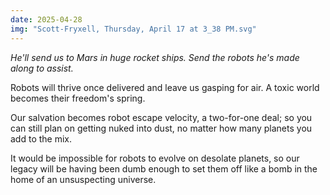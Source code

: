 ```yaml
---
date: 2025-04-28
img: "Scott-Fryxell, Thursday, April 17 at 3_38 PM.svg"
---
```


*He'll send us to Mars in huge rocket ships. Send the robots he's made along to assist.*

Robots will thrive once delivered and leave us gasping for air. A toxic world becomes their freedom's spring.

Our salvation becomes robot escape velocity, a two-for-one deal; so you can still plan on getting nuked into dust, no matter how many planets you add to the mix.

It would be impossible for robots to evolve on desolate planets, so our legacy will be having been dumb enough to set them off like a bomb in the home of an unsuspecting universe.
